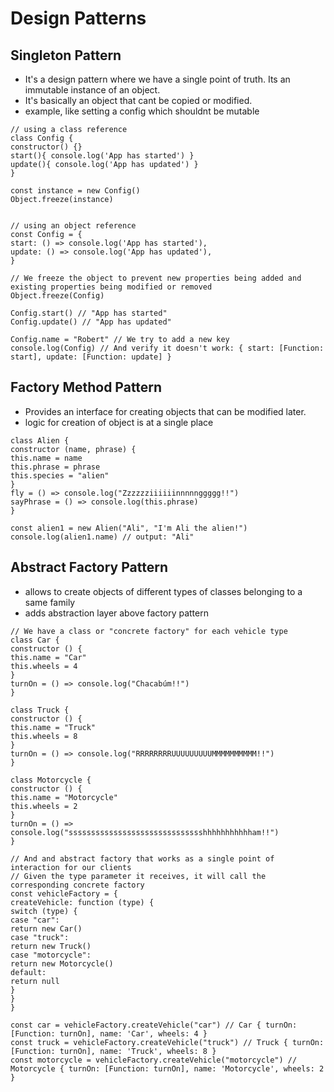 # Design Patterns

## Singleton Pattern
- It's a design pattern where we have a single point of truth. Its an immutable instance of an object.
- It's basically an object that cant be copied or modified.
- example, like setting a config which shouldnt be mutable
```
// using a class reference
class Config {
constructor() {}
start(){ console.log('App has started') }  
update(){ console.log('App has updated') }
}

const instance = new Config()
Object.freeze(instance)


// using an object reference
const Config = {
start: () => console.log('App has started'),
update: () => console.log('App has updated'),
}

// We freeze the object to prevent new properties being added and existing properties being modified or removed
Object.freeze(Config)

Config.start() // "App has started"
Config.update() // "App has updated"

Config.name = "Robert" // We try to add a new key
console.log(Config) // And verify it doesn't work: { start: [Function: start], update: [Function: update] }
```

## Factory Method Pattern
- Provides an interface for creating objects that can be modified later.
- logic for creation of object is at a single place
```
class Alien {
constructor (name, phrase) {
this.name = name
this.phrase = phrase
this.species = "alien"
}
fly = () => console.log("Zzzzzziiiiiinnnnnggggg!!")
sayPhrase = () => console.log(this.phrase)
}

const alien1 = new Alien("Ali", "I'm Ali the alien!")
console.log(alien1.name) // output: "Ali"
```

## Abstract Factory Pattern
- allows to create objects of different types of classes belonging to a same family
- adds abstraction layer above factory pattern
```
// We have a class or "concrete factory" for each vehicle type
class Car {
constructor () {
this.name = "Car"
this.wheels = 4
}
turnOn = () => console.log("Chacabúm!!")
}

class Truck {
constructor () {
this.name = "Truck"
this.wheels = 8
}
turnOn = () => console.log("RRRRRRRRUUUUUUUUUMMMMMMMMMM!!")
}

class Motorcycle {
constructor () {
this.name = "Motorcycle"
this.wheels = 2
}
turnOn = () => console.log("sssssssssssssssssssssssssssssshhhhhhhhhhham!!")
}

// And and abstract factory that works as a single point of interaction for our clients
// Given the type parameter it receives, it will call the corresponding concrete factory
const vehicleFactory = {
createVehicle: function (type) {
switch (type) {
case "car":
return new Car()
case "truck":
return new Truck()
case "motorcycle":
return new Motorcycle()
default:
return null
}
}
}

const car = vehicleFactory.createVehicle("car") // Car { turnOn: [Function: turnOn], name: 'Car', wheels: 4 }
const truck = vehicleFactory.createVehicle("truck") // Truck { turnOn: [Function: turnOn], name: 'Truck', wheels: 8 }
const motorcycle = vehicleFactory.createVehicle("motorcycle") // Motorcycle { turnOn: [Function: turnOn], name: 'Motorcycle', wheels: 2 }
```

